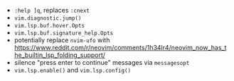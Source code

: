 - `:help ]q`, replaces `:cnext`
- `vim.diagnostic.jump()`
- `vim.lsp.buf.hover.Opts`
- `vim.lsp.buf.signature_help.Opts`
- potentially replace `nvim-ufo` with <https://www.reddit.com/r/neovim/comments/1h34lr4/neovim_now_has_the_builtin_lsp_folding_support/>
- silence "press enter to continue" messages via `messagesopt`
- `vim.lsp.enable()` and `vim.lsp.config()`
